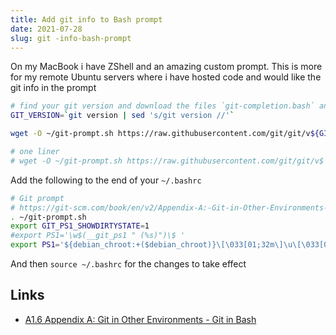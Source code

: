 ```yaml
---
title: Add git info to Bash prompt
date: 2021-07-28
slug: git -info-bash-prompt
---
```


On my MacBook i have ZShell and an amazing custom prompt. This is more for my remote Ubuntu servers where i have hosted code and would like the git info in the prompt

```bash
# find your git version and download the files `git-completion.bash` and `git-prompt.sh`
GIT_VERSION=`git version | sed 's/git version //'`

wget -O ~/git-prompt.sh https://raw.githubusercontent.com/git/git/v${GIT_VERSION}/contrib/completion/git-prompt.sh

# one liner
# wget -O ~/git-prompt.sh https://raw.githubusercontent.com/git/git/v$`git version | sed 's/git version //'`/contrib/completion/git-prompt.sh
```

Add the following to the end of your `~/.bashrc`

```bash
# Git prompt
# https://git-scm.com/book/en/v2/Appendix-A:-Git-in-Other-Environments-Git-in-Bash
. ~/git-prompt.sh
export GIT_PS1_SHOWDIRTYSTATE=1
#export PS1='\w$(__git_ps1 " (%s)")\$ '
export PS1='${debian_chroot:+($debian_chroot)}\[\033[01;32m\]\u\[\033[00m\]@\[\033[01;32m\]\h\[\033[00m\] \[\033[01;34m\]\w\[\033[00m\] $(__git_ps1 " (%s)")\$ '
```

And then `source ~/.bashrc` for the changes to take effect

## Links

- [A1.6 Appendix A: Git in Other Environments - Git in Bash](https://git-scm.com/book/en/v2/Appendix-A:-Git-in-Other-Environments-Git-in-Bash)
